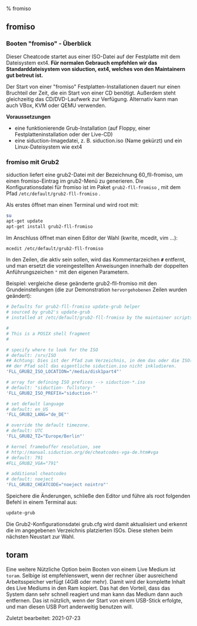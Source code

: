 % fromiso

## fromiso

### Booten "fromiso" - Überblick

Dieser Cheatcode startet aus einer ISO-Datei auf der Festplatte mit dem Dateisystem ext4. **Für normalen Gebrauch empfehlen wir das Standarddateisystem von siduction, ext4, welches von den Maintainern gut betreut ist.**
 
Der Start von einer "fromiso" Festplatten-Installationen dauert nur einen Bruchteil der Zeit, die ein Start von einer CD benötigt. 
Außerdem steht gleichzeitig das CD/DVD-Laufwerk zur Verfügung. Alternativ kann man auch VBox, KVM oder QEMU verwenden.

**Voraussetzungen**

* eine funktionierende Grub-Installation (auf Floppy, einer Festplatteninstallation oder der Live-CD)  
* eine siduction-Imagedatei, z. B. siduction.iso (Name gekürzt) und ein Linux-Dateisystem wie ext4  

### fromiso mit Grub2

siduction liefert eine grub2-Datei mit der Bezeichnung 60_fll-fromiso, um einen fromiso-Eintrag im grub2-Menü zu generieren. Die Konfigurationsdatei für fromiso ist im Paket `grub2-fll-fromiso` , mit dem Pfad `/etc/default/grub2-fll-fromiso` .

 Als erstes öffnet man einen Terminal und wird root mit:

~~~sh
su
apt-get update
apt-get install grub2-fll-fromiso
~~~

Im Anschluss öffnet man einen Editor der Wahl (kwrite, mcedit, vim ...):

~~~sh
mcedit /etc/default/grub2-fll-fromiso
~~~

In den Zeilen, die aktiv sein sollen, wird das Kommentarzeichen **`#`**  entfernt, und man ersetzt die voreingestellten Anweisungen innerhalb der doppelten Anführungszeichen *`"`* mit den eigenen Parametern. 

Beispiel: vergleiche diese geänderte grub2-fll-fromiso mit den Grundeinstellungen (die zur Demonstration `hervorgehobenen` Zeilen wurden geändert):

~~~sh
# Defaults for grub2-fll-fromiso update-grub helper
# sourced by grub2's update-grub
# installed at /etc/default/grub2-fll-fromiso by the maintainer scripts

#
# This is a POSIX shell fragment
#

# specify where to look for the ISO
# default: /srv/ISO
## Achtung: Dies ist der Pfad zum Verzeichnis, in dem das oder die ISO(s) liegen,  
## der Pfad soll das eigentliche siduction.iso nicht inkludieren.
'FLL_GRUB2_ISO_LOCATION="/media/disk1part4"'

# array for defining ISO prefices --> siduction-*.iso
# default: "siduction- fullstory-"
'FLL_GRUB2_ISO_PREFIX="siduction-"'

# set default language
# default: en_US
'FLL_GRUB2_LANG="de_DE"'

# override the default timezone.
# default: UTC
'FLL_GRUB2_TZ="Europe/Berlin"' 

# kernel framebuffer resolution, see
# http://manual.siduction.org/de/cheatcodes-vga-de.htm#vga
# default: 791
#FLL_GRUB2_VGA="791"

# additional cheatcodes
# default: noeject
'FLL_GRUB2_CHEATCODE="noeject nointro"' 
~~~

Speichere die Änderungen, schließe den Editor und führe als root folgenden Befehl in einem Terminal aus:

~~~sh
update-grub
~~~

Die Grub2-Konfigurationsdatei grub.cfg wird damit aktualisiert und erkennt die im angegebenen Verzeichnis platzierten ISOs. Diese stehen beim nächsten Neustart zur Wahl.

## toram

Eine weitere Nützliche Option beim Booten von einem Live Medium ist `toram`. Selbige ist empfehlenswert, wenn der rechner über ausreichend  
Arbeitsspeicher verfügt (4GiB oder mehr). Damit wird der komplette Inhalt des Live Mediums in den Ram kopiert. Das hat den Vorteil, dass das   
System dann sehr schnell reagiert und man kann das Medium dann auch entfernen. Das ist nützlich, wenn der Start von einem USB-Stick erfolgte,  
und man diesen USB Port anderweitig benutzen will.

<div id="rev">Zuletzt bearbeitet: 2021-07-23</div>
